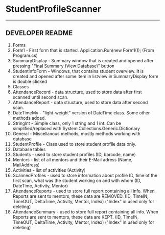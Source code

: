 # StudentProfileScanner
-----------
DEVELOPER README
-----------
1. Forms
  1. Form1 - First form that is started.  Application.Run(new Form1()); (From Program.cs)
  2. SummaryDisplay - Summary window that is created and opened after pressing "Final Summary (View Database)" button
  3. StudentInfoForm - Windows, that contains student overview. It is created and opened after some item in listview in SummaryDisplay form is double clicked
2. Classes
  1. AttendanceRecord - data structure, used to store data after first scanned until second scan.
  2. AttendanceReport - data structure, used to store data after second scan.
  3. DateTimeMy - "light-weight" version of DateTime class. Some other methods added.
  4. StringInt - Simple class, only 1 string and 1 int. Can be simplified/replaced with System.Collections.Generic.Dictionary
  5. General - Miscellanous methods, mostly methods working with database
  6. StudentProfile - Class used to store student profile data only.
3. Database tables
  1. Students - used to store student profiles (ID, barcode, name)
  2. Mentors - list of all mentors and their E-Mail adress (Name, MailAddress)
  3. Activities - list of activities (Activity)
  4. ScannedProfiles - used to store information about profile ID, time of the first scan, what was the student working on and with whom (ID, DateTime, Activity, Mentor)
  5. AttendanceReports - used to store full report containing all info. When Reports are sent to mentors, these data are REMOVED. (ID, TimeIN, TimeOUT, DeltaTime, Activity, Mentor, Index) ("Index" in used only for deleting)
  6. AttendanceSummary - used to store full report containing all info. When Reports are sent to mentors, these data are KEPT. (ID, TimeIN, TimeOUT, DeltaTime, Activity, Mentor, Index) ("Index" in used only for deleting)
